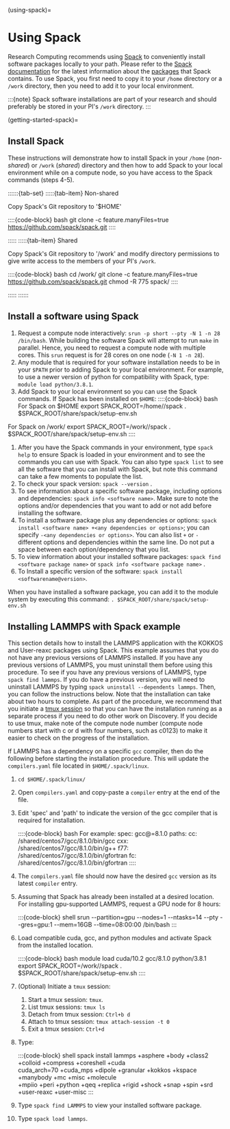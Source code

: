 (using-spack)=

# Using Spack

Research Computing recommends using [Spack] to conveniently install software packages locally to your path. Please refer to the [Spack documentation] for the latest information about the [packages] that Spack contains. To use Spack, you first need to copy it to your `/home` directory or a `/work` directory, then you need to add it to your local environment.

:::{note}
Spack software installations are part of your research and should preferably be stored in your PI's `/work` directory.
:::

(getting-started-spack)=
## Install Spack

These instructions will demonstrate how to install Spack in your `/home` (*non-shared*) or `/work` (*shared*) directory and then how to add Spack to your local environment while on a compute node, so you have access to the Spack commands (steps 4-5).

::::::{tab-set}
:::::{tab-item} Non-shared

Copy Spack's Git repository to '$HOME'

::::{code-block} bash
git clone -c feature.manyFiles=true https://github.com/spack/spack.git
::::

:::::
:::::{tab-item}	Shared

Copy Spack's Git repository to '/work' and modify directory permissions to give write access to the members of your PI's `/work`.

::::{code-block} bash
cd /work/<PI-Project-Dir>
git clone -c feature.manyFiles=true https://github.com/spack/spack.git
chmod -R 775 spack/
::::

:::::
::::::

## Install a software using Spack 
 
1. Request a compute node interactively: `srun -p short --pty -N 1 -n 28 /bin/bash`. While building the software Spack will attempt to run `make` in parallel. Hence, you need to request a compute node with multiple cores. This `srun` request is for 28 cores on one node (`-N 1 -n 28`). 
1. Any module that is required for your software installation needs to be in your `$PATH` prior to adding Spack to your local environment. For example, to use a newer version of python for compatibility with Spack, type: `module load python/3.8.1`. 
1. Add Spack to your local environment so you can use the Spack commands. If Spack has been installed on `$HOME`: 
::::{code-block} bash
For Spack on $HOME
export SPACK_ROOT=/home/<yourusername>/spack
. $SPACK_ROOT/share/spack/setup-env.sh

For Spack on /work/<PI-Project-Dir>
export SPACK_ROOT=/work/<PI-Project-Dir>/spack
. $SPACK_ROOT/share/spack/setup-env.sh
::::

1. After you have the Spack commands in your environment, type `spack help` to ensure Spack is loaded in your environment and to see the commands you can use with Spack. You can also type `spack list` to see all the software that you can install with Spack, but note this command can take a few moments to populate the list.
1. To check your spack version: `spack --version` .
1. To see information about a specific software package, including options and dependencies: `spack info <software name>`. Make sure to note the options and/or dependencies that you want to add or not add before installing the software.
1. To install a software package plus any dependencies or options:
`spack install <software name> +<any dependencies or options>`;
you can specify `-<any dependencies or options>`. You can also list
`+` or `-` different options and dependencies within the same line. Do
not put a space between each option/dependency that you list.
1. To view information about your installed software packages: `spack find <software package name>` or `spack info <software package name>` . 
1. To Install a specific version of the software: `spack install <softwarename@version>`.

When you have installed a software package, you can add it to the module system by executing this command:
`. $SPACK_ROOT/share/spack/setup-env.sh`

## Installing LAMMPS with Spack example

This section details how to install the LAMMPS application with the
KOKKOS and User-reaxc packages using Spack. This example assumes that
you do not have any previous versions of LAMMPS installed. If you have
any previous versions of LAMMPS, you must uninstall them before using
this procedure. To see if you have any previous versions of LAMMPS,
type `spack find lammps`. If you do have a previous version, you will
need to uninstall LAMMPS by typing `spack uninstall --dependents
lammps`. Then, you can follow the instructions below. Note that the
installation can take about two hours to complete. As part of the
procedure, we recommend that you initiate a [tmux session] so that
you can have the installation running as a separate process if you
need to do other work on Discovery. If you decide to use tmux, make
note of the compute node number (compute node numbers start with c or
d with four numbers, such as c0123) to make it easier to check on the
progress of the installation.

If LAMMPS has a dependency on a specific `gcc` compiler, then do the following before starting the installation procedure. This will update the `compilers.yaml` file located in `$HOME/.spack/linux`.

1. `cd $HOME/.spack/linux/`
1. Open `compilers.yaml` and copy-paste a `compiler` entry at the end of the file. 
1. Edit 'spec' and 'path' to indicate the version of the gcc compiler that is required for installation. 

   ::::{code-block} bash
   For example:
        spec: gcc@=8.1.0
    	paths:
    	  cc: /shared/centos7/gcc/8.1.0/bin/gcc
     	  cxx: /shared/centos7/gcc/8.1.0/bin/g++
    	  f77: /shared/centos7/gcc/8.1.0/bin/gfortran
      	  fc: /shared/centos7/gcc/8.1.0/bin/gfortran
   ::::

1. The `compilers.yaml` file should now have the desired `gcc` version as its latest `compiler` entry.
1. Assuming that Spack has already been installed at a desired location. For installing gpu-supported LAMMPS, request a GPU node for 8 hours:

   :::{code-block} shell
   srun --partition=gpu --nodes=1 --ntasks=14 --pty --gres=gpu:1 --mem=16GB --time=08:00:00 /bin/bash
   :::

1. Load compatible cuda, gcc, and python modules and activate Spack from the installed location.

   ::::{code-block} bash
    module load cuda/10.2 gcc/8.1.0 python/3.8.1
    export SPACK_ROOT=/work/<PI-Project-Dir>/spack
    . $SPACK_ROOT/share/spack/setup-env.sh
   :::: 

1. (Optional) Initiate a `tmux` session:

   1. Start a tmux session: `tmux`.
   1. List tmux sessions: `tmux ls` 
   1. Detach from tmux session: `Ctrl+b d`
   1. Attach to tmux session: `tmux attach-session -t 0` 
   1. Exit a tmux session: `Ctrl+d` 

1. Type:

   :::{code-block} shell
   spack install lammps +asphere +body +class2 +colloid +compress +coreshell +cuda \
   cuda_arch=70 +cuda_mps +dipole +granular +kokkos +kspace +manybody +mc +misc +molecule \
   +mpiio +peri +python +qeq +replica +rigid +shock +snap +spin +srd +user-reaxc +user-misc
   :::

1. Type `spack find LAMMPS` to view your installed software package.

1. Type `spack load lammps`.

[tmux session]: https://alta3.com/posters/tmux.pdf
[Spack]: https://spack.io/
[Spack documentation]: https://spack.readthedocs.io/en/latest/index.html
[packages]: https://spack.readthedocs.io/en/latest/package_list.html#package-list
